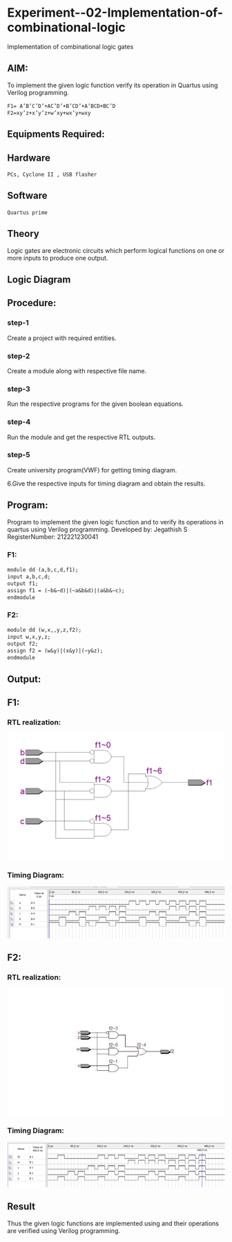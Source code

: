 # Experiment--02-Implementation-of-combinational-logic
Implementation of combinational logic gates
 
## AIM:
To implement the given logic function verify its operation in Quartus using Verilog programming.

    F1= A’B’C’D’+AC’D’+B’CD’+A’BCD+BC’D
    F2=xy’z+x’y’z+w’xy+wx’y+wxy
 
 
 
## Equipments Required:
## Hardware
    PCs, Cyclone II , USB flasher
## Software 
    Quartus prime


## Theory
Logic gates are electronic circuits which perform logical functions on one or more inputs to produce one output.

## Logic Diagram
## Procedure:
### step-1
Create a project with required entities.

### step-2
Create a module along with respective file name.

### step-3
Run the respective programs for the given boolean equations.

### step-4
Run the module and get the respective RTL outputs.

### step-5 
Create university program(VWF) for getting timing diagram.

6.Give the respective inputs for timing diagram and obtain the results.
## Program:
Program to implement the given logic function and to verify its operations in quartus using Verilog programming.
Developed by: Jegathish S
RegisterNumber:  212221230041

### F1:
```
module dd (a,b,c,d,f1);
input a,b,c,d;
output f1;
assign f1 = (~b&~d)|(~a&b&d)|(a&b&~c);
endmodule 
```

### F2:
```
module dd (w,x,,y,z,f2);
input w,x,y,z;
output f2;
assign f2 = (w&y)|(x&y)|(~y&z);
endmodule
```
## Output:
## F1:
### RTL realization:
![ouput](exp01-f1.png)
### Timing Diagram:
![ouput](exp-02-f1-tt.png)

## F2:
### RTL realization:
![ouput](dd.jpg)
### Timing Diagram:
![ouput](exp02.png)
## Result
Thus the given logic functions are implemented using  and their operations are verified using Verilog programming.
